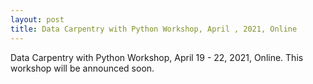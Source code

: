 ```yaml
---
layout: post
title: Data Carpentry with Python Workshop, April , 2021, Online
---
```

Data Carpentry with Python Workshop, April 19 - 22, 2021, Online.
This workshop will be announced soon.
